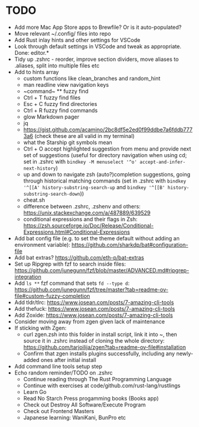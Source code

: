 # TODO

- Add more Mac App Store apps to Brewfile? Or is it auto-populated?
- Move relevant ~/.config/ files into repo
- Add Rust inlay hints and other settings for VSCode
- Look through default settings in VSCode and tweak as appropriate. Done: editor.*
- Tidy up .zshrc - reorder, improve section dividers, move aliases to .aliases, split into multiple files etc
- Add to hints array
  - custom functions like clean_branches and random_hint
  - man readline view navigation keys
  - ~command~ ** fuzzy find
  - Ctrl + T fuzzy find files
  - Esc + C fuzzy find directories
  - Ctrl + R fuzzy find commands
  - glow Markdown pager
  - jq
  - <https://gist.github.com/acamino/2bc8df5e2ed0f99ddbe7a6fddb7773a6> (check these are all valid in my terminal)
  - what the Starship git symbols mean
  - Ctrl + O accept highlighted suggestion from menu and provide next set of suggestions (useful for directory navigation when using cd; set in .zshrc with `bindkey -M menuselect '^o' accept-and-infer-next-history`)
  - up and down to navigate zsh (auto?)completion suggestions, going through historical matching commands (set in .zshrc with `bindkey '^[[A' history-substring-search-up` and `bindkey '^[[B' history-substring-search-down`))
  - cheat.sh
  - difference between .zshrc, .zshenv and others: <https://unix.stackexchange.com/a/487889/639529>
  - conditional expressions and their flags in Zsh: <https://zsh.sourceforge.io/Doc/Release/Conditional-Expressions.html#Conditional-Expressions>
- Add bat config file (e.g. to set the theme default without adding an environment variable): <https://github.com/sharkdp/bat#configuration-file>
- Add bat extras? <https://github.com/eth-p/bat-extras>
- Set up Ripgrep with fzf to search inside files: <https://github.com/junegunn/fzf/blob/master/ADVANCED.md#ripgrep-integration>
- Add `ls **` fzf command that sets `fd --type d`: <https://github.com/junegunn/fzf/tree/master?tab=readme-ov-file#custom-fuzzy-completion>
- Add tldr/tlrc: <https://www.josean.com/posts/7-amazing-cli-tools>
- Add thefuck: <https://www.josean.com/posts/7-amazing-cli-tools>
- Add Zoxide: <https://www.josean.com/posts/7-amazing-cli-tools>
- Consider moving away from zgen given lack of maintenance
- If sticking with Zgen:
  - curl zgen.zsh into this folder in install script, link it into ~, then source it in .zshrc instead of cloning the whole directory: <https://github.com/tarjoilija/zgen?tab=readme-ov-file#installation>
  - Confirm that zgen installs plugins successfully, including any newly-added ones after initial install
- Add command line tools setup step
- Echo random reminder/TODO on .zshrc
  - Continue reading through The Rust Programming Language
  - Continue with exercises at code/github.com/rust-lang/rustlings
  - Learn Go
  - Read No Starch Press progamming books (Books app)
  - Check out Destroy All Software/Execute Program
  - Check out Frontend Masters
  - Japanese learning: WaniKani, BunPro etc
